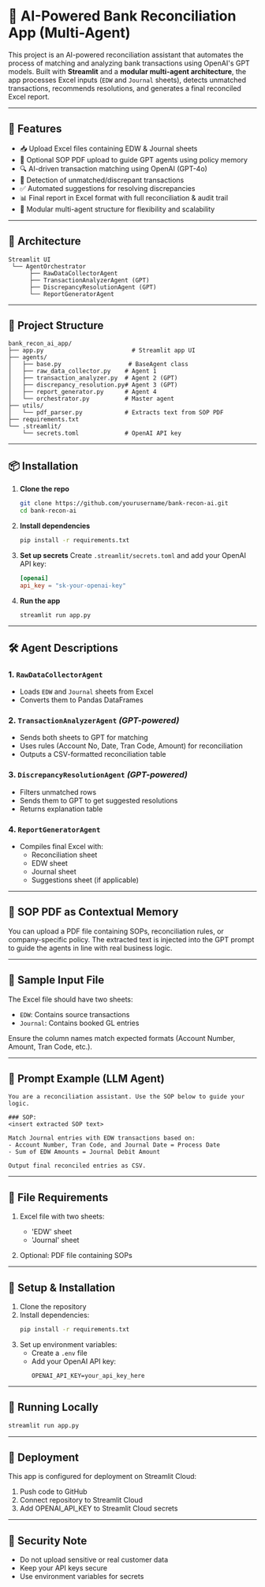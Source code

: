 # 🤖 AI-Powered Bank Reconciliation App (Multi-Agent)

This project is an AI-powered reconciliation assistant that automates the process of matching and analyzing bank transactions using OpenAI's GPT models. Built with **Streamlit** and a **modular multi-agent architecture**, the app processes Excel inputs (`EDW` and `Journal` sheets), detects unmatched transactions, recommends resolutions, and generates a final reconciled Excel report.

---

## 🧠 Features

- 📥 Upload Excel files containing EDW & Journal sheets
- 📘 Optional SOP PDF upload to guide GPT agents using policy memory
- 🔍 AI-driven transaction matching using OpenAI (GPT-4o)
- 🚨 Detection of unmatched/discrepant transactions
- ✅ Automated suggestions for resolving discrepancies
- 📊 Final report in Excel format with full reconciliation & audit trail
- 🧩 Modular multi-agent structure for flexibility and scalability

---

## 🧩 Architecture

```
Streamlit UI
 └── AgentOrchestrator
      ├── RawDataCollectorAgent
      ├── TransactionAnalyzerAgent (GPT)
      ├── DiscrepancyResolutionAgent (GPT)
      └── ReportGeneratorAgent
```

---

## 📂 Project Structure

```
bank_recon_ai_app/
├── app.py                         # Streamlit app UI
├── agents/
│   ├── base.py                   # BaseAgent class
│   ├── raw_data_collector.py    # Agent 1
│   ├── transaction_analyzer.py  # Agent 2 (GPT)
│   ├── discrepancy_resolution.py# Agent 3 (GPT)
│   ├── report_generator.py      # Agent 4
│   └── orchestrator.py          # Master agent
├── utils/
│   └── pdf_parser.py            # Extracts text from SOP PDF
├── requirements.txt
└── .streamlit/
    └── secrets.toml             # OpenAI API key
```

---

## 📦 Installation

1. **Clone the repo**
   ```bash
   git clone https://github.com/yourusername/bank-recon-ai.git
   cd bank-recon-ai
   ```

2. **Install dependencies**
   ```bash
   pip install -r requirements.txt
   ```

3. **Set up secrets**
   Create `.streamlit/secrets.toml` and add your OpenAI API key:

   ```toml
   [openai]
   api_key = "sk-your-openai-key"
   ```

4. **Run the app**
   ```bash
   streamlit run app.py
   ```

---

## 🛠 Agent Descriptions

### 1. `RawDataCollectorAgent`
- Loads `EDW` and `Journal` sheets from Excel
- Converts them to Pandas DataFrames

### 2. `TransactionAnalyzerAgent` *(GPT-powered)*
- Sends both sheets to GPT for matching
- Uses rules (Account No, Date, Tran Code, Amount) for reconciliation
- Outputs a CSV-formatted reconciliation table

### 3. `DiscrepancyResolutionAgent` *(GPT-powered)*
- Filters unmatched rows
- Sends them to GPT to get suggested resolutions
- Returns explanation table

### 4. `ReportGeneratorAgent`
- Compiles final Excel with:
  - Reconciliation sheet
  - EDW sheet
  - Journal sheet
  - Suggestions sheet (if applicable)

---

## 🧠 SOP PDF as Contextual Memory

You can upload a PDF file containing SOPs, reconciliation rules, or company-specific policy. The extracted text is injected into the GPT prompt to guide the agents in line with real business logic.

---

## 📘 Sample Input File

The Excel file should have two sheets:
- `EDW`: Contains source transactions
- `Journal`: Contains booked GL entries

Ensure the column names match expected formats (Account Number, Amount, Tran Code, etc.).

---

## 💬 Prompt Example (LLM Agent)

```
You are a reconciliation assistant. Use the SOP below to guide your logic.

### SOP:
<insert extracted SOP text>

Match Journal entries with EDW transactions based on:
- Account Number, Tran Code, and Journal Date = Process Date
- Sum of EDW Amounts = Journal Debit Amount

Output final reconciled entries as CSV.
```

---

## 📘 File Requirements

1. Excel file with two sheets:
   - 'EDW' sheet
   - 'Journal' sheet

2. Optional: PDF file containing SOPs

---

## 📘 Setup & Installation

1. Clone the repository
2. Install dependencies:
   ```bash
   pip install -r requirements.txt
   ```
3. Set up environment variables:
   - Create a `.env` file
   - Add your OpenAI API key:
     ```
     OPENAI_API_KEY=your_api_key_here
     ```

---

## 📘 Running Locally

```bash
streamlit run app.py
```

---

## 📘 Deployment

This app is configured for deployment on Streamlit Cloud:
1. Push code to GitHub
2. Connect repository to Streamlit Cloud
3. Add OPENAI_API_KEY to Streamlit Cloud secrets

---

## 📘 Security Note

- Do not upload sensitive or real customer data
- Keep your API keys secure
- Use environment variables for secrets